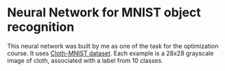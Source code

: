 # Neural Network for MNIST object recognition

This neural network was built by me as one of the task for the optimization course. 
It uses [Cloth-MNIST dataset](http://yann.lecun.com/exdb/mnist/). Each example is a 28x28 grayscale image of cloth, associated with a label from 10 classes.
